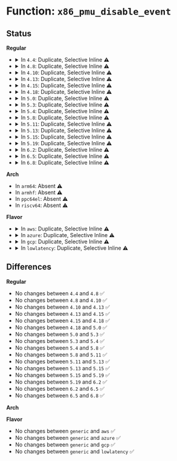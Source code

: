 # Function: <code>x86_pmu_disable_event</code>

## Status
<b>Regular</b>
<ul>
<li>
<details>
<summary>In <code>4.4</code>: Duplicate, Selective Inline ⚠️</summary>

```c
void x86_pmu_disable_event(struct perf_event *event);
```

**Collision:** Static Duplication

**Inline:** Selective

**Transformation:** False

**Instances:**

```
In arch/x86/events/amd/core.c (ffffffff81007940)
Location: arch/x86/events/perf_event.h:754
Inline: False
```
```
In arch/x86/events/intel/core.c (ffffffff8100a770)
Location: arch/x86/events/perf_event.h:754
Inline: True
Inline callers:
  - arch/x86/events/intel/core.c:intel_pmu_disable_event
```
**Symbols:**

```
ffffffff81007940-ffffffff81007960: x86_pmu_disable_event (STB_LOCAL)
ffffffff8100a770-ffffffff8100a790: x86_pmu_disable_event (STB_LOCAL)
```
</details>
</li>
<li>
<details>
<summary>In <code>4.8</code>: Duplicate, Selective Inline ⚠️</summary>

```c
void x86_pmu_disable_event(struct perf_event *event);
```

**Collision:** Static Duplication

**Inline:** Selective

**Transformation:** False

**Instances:**

```
In arch/x86/events/amd/core.c (ffffffff81007b90)
Location: arch/x86/events/perf_event.h:763
Inline: False
```
```
In arch/x86/events/intel/core.c (ffffffff8100b3eb)
Location: arch/x86/events/perf_event.h:763
Inline: True
Inline callers:
  - arch/x86/events/intel/core.c:intel_pmu_disable_event
```
**Symbols:**

```
ffffffff81007b90-ffffffff81007bb0: x86_pmu_disable_event (STB_LOCAL)
ffffffff8100a900-ffffffff8100a920: x86_pmu_disable_event (STB_LOCAL)
```
</details>
</li>
<li>
<details>
<summary>In <code>4.10</code>: Duplicate, Selective Inline ⚠️</summary>

```c
void x86_pmu_disable_event(struct perf_event *event);
```

**Collision:** Static Duplication

**Inline:** Selective

**Transformation:** False

**Instances:**

```
In arch/x86/events/amd/core.c (ffffffff81007ba0)
Location: arch/x86/events/perf_event.h:766
Inline: False
```
```
In arch/x86/events/intel/core.c (ffffffff8100b4bd)
Location: arch/x86/events/perf_event.h:766
Inline: True
Inline callers:
  - arch/x86/events/intel/core.c:intel_pmu_disable_event
```
**Symbols:**

```
ffffffff81007ba0-ffffffff81007bc0: x86_pmu_disable_event (STB_LOCAL)
ffffffff8100a940-ffffffff8100a960: x86_pmu_disable_event (STB_LOCAL)
```
</details>
</li>
<li>
<details>
<summary>In <code>4.13</code>: Duplicate, Selective Inline ⚠️</summary>

```c
void x86_pmu_disable_event(struct perf_event *event);
```

**Collision:** Static Duplication

**Inline:** Selective

**Transformation:** False

**Instances:**

```
In arch/x86/events/amd/core.c (ffffffff810078f0)
Location: arch/x86/events/perf_event.h:771
Inline: False
```
```
In arch/x86/events/intel/core.c (ffffffff8100afbd)
Location: arch/x86/events/perf_event.h:771
Inline: True
Inline callers:
  - arch/x86/events/intel/core.c:intel_pmu_disable_event
```
**Symbols:**

```
ffffffff810078f0-ffffffff81007910: x86_pmu_disable_event (STB_LOCAL)
ffffffff8100a570-ffffffff8100a590: x86_pmu_disable_event (STB_LOCAL)
```
</details>
</li>
<li>
<details>
<summary>In <code>4.15</code>: Duplicate, Selective Inline ⚠️</summary>

```c
void x86_pmu_disable_event(struct perf_event *event);
```

**Collision:** Static Duplication

**Inline:** Selective

**Transformation:** False

**Instances:**

```
In arch/x86/events/amd/core.c (ffffffff81007d70)
Location: arch/x86/events/perf_event.h:781
Inline: False
```
```
In arch/x86/events/intel/core.c (ffffffff8100c60d)
Location: arch/x86/events/perf_event.h:781
Inline: True
Inline callers:
  - arch/x86/events/intel/core.c:intel_pmu_disable_event
```
**Symbols:**

```
ffffffff81007d70-ffffffff81007d90: x86_pmu_disable_event (STB_LOCAL)
ffffffff8100c2b0-ffffffff8100c2d0: x86_pmu_disable_event (STB_LOCAL)
```
</details>
</li>
<li>
<details>
<summary>In <code>4.18</code>: Duplicate, Selective Inline ⚠️</summary>

```c
void x86_pmu_disable_event(struct perf_event *event);
```

**Collision:** Static Duplication

**Inline:** Selective

**Transformation:** False

**Instances:**

```
In arch/x86/events/amd/core.c (ffffffff81008500)
Location: arch/x86/events/perf_event.h:784
Inline: False
```
```
In arch/x86/events/intel/core.c (ffffffff8100cd6d)
Location: arch/x86/events/perf_event.h:784
Inline: True
Inline callers:
  - arch/x86/events/intel/core.c:intel_pmu_disable_event
```
**Symbols:**

```
ffffffff81008500-ffffffff81008520: x86_pmu_disable_event (STB_LOCAL)
ffffffff8100ca00-ffffffff8100ca20: x86_pmu_disable_event (STB_LOCAL)
```
</details>
</li>
<li>
<details>
<summary>In <code>5.0</code>: Duplicate, Selective Inline ⚠️</summary>

```c
void x86_pmu_disable_event(struct perf_event *event);
```

**Collision:** Static Duplication

**Inline:** Selective

**Transformation:** False

**Instances:**

```
In arch/x86/events/amd/core.c (ffffffff810083e0)
Location: arch/x86/events/perf_event.h:802
Inline: False
```
```
In arch/x86/events/intel/core.c (ffffffff8100d119)
Location: arch/x86/events/perf_event.h:802
Inline: True
Inline callers:
  - arch/x86/events/intel/core.c:intel_pmu_disable_event
```
**Symbols:**

```
ffffffff810083e0-ffffffff81008400: x86_pmu_disable_event (STB_LOCAL)
ffffffff8100ca60-ffffffff8100ca80: x86_pmu_disable_event (STB_LOCAL)
```
</details>
</li>
<li>
<details>
<summary>In <code>5.3</code>: Duplicate, Selective Inline ⚠️</summary>

```c
void x86_pmu_disable_event(struct perf_event *event);
```

**Collision:** Static Duplication

**Inline:** Selective

**Transformation:** False

**Instances:**

```
In arch/x86/events/amd/core.c (ffffffff81008c55)
Location: arch/x86/events/perf_event.h:839
Inline: True
Inline callers:
  - arch/x86/events/amd/core.c:amd_pmu_disable_event
```
```
In arch/x86/events/intel/core.c (ffffffff8100d971)
Location: arch/x86/events/perf_event.h:839
Inline: True
Inline callers:
  - arch/x86/events/intel/core.c:intel_pmu_disable_event
```
**Symbols:**

```
ffffffff8100d2a0-ffffffff8100d2c0: x86_pmu_disable_event (STB_LOCAL)
```
</details>
</li>
<li>
<details>
<summary>In <code>5.4</code>: Duplicate, Selective Inline ⚠️</summary>

```c
void x86_pmu_disable_event(struct perf_event *event);
```

**Collision:** Static Duplication

**Inline:** Selective

**Transformation:** False

**Instances:**

```
In arch/x86/events/amd/core.c (ffffffff81008f75)
Location: arch/x86/events/perf_event.h:868
Inline: True
Inline callers:
  - arch/x86/events/amd/core.c:amd_pmu_disable_event
```
```
In arch/x86/events/intel/core.c (ffffffff8100df15)
Location: arch/x86/events/perf_event.h:868
Inline: True
Inline callers:
  - arch/x86/events/intel/core.c:intel_pmu_disable_event
  - arch/x86/events/intel/core.c:intel_pmu_disable_event
```
**Symbols:**

```
ffffffff8100d710-ffffffff8100d773: x86_pmu_disable_event (STB_LOCAL)
```
</details>
</li>
<li>
<details>
<summary>In <code>5.8</code>: Duplicate, Selective Inline ⚠️</summary>

```c
void x86_pmu_disable_event(struct perf_event *event);
```

**Collision:** Static Duplication

**Inline:** Selective

**Transformation:** False

**Instances:**

```
In arch/x86/events/amd/core.c (ffffffff8100a665)
Location: arch/x86/events/perf_event.h:877
Inline: True
Inline callers:
  - arch/x86/events/amd/core.c:amd_pmu_disable_event
```
```
In arch/x86/events/intel/core.c (ffffffff8100f975)
Location: arch/x86/events/perf_event.h:877
Inline: True
Inline callers:
  - arch/x86/events/intel/core.c:intel_pmu_disable_event
  - arch/x86/events/intel/core.c:intel_pmu_disable_event
```
```
In arch/x86/events/zhaoxin/core.c (ffffffff8101fb1f)
Location: arch/x86/events/perf_event.h:877
Inline: True
Inline callers:
  - arch/x86/events/zhaoxin/core.c:zhaoxin_pmu_disable_event
```
**Symbols:**

```
ffffffff8100ea90-ffffffff8100eafc: x86_pmu_disable_event (STB_LOCAL)
```
</details>
</li>
<li>
<details>
<summary>In <code>5.11</code>: Duplicate, Selective Inline ⚠️</summary>

```c
void x86_pmu_disable_event(struct perf_event *event);
```

**Collision:** Static Duplication

**Inline:** Selective

**Transformation:** False

**Instances:**

```
In arch/x86/events/amd/core.c (ffffffff810094e5)
Location: arch/x86/events/perf_event.h:1008
Inline: True
Inline callers:
  - arch/x86/events/amd/core.c:amd_pmu_disable_event
```
```
In arch/x86/events/intel/core.c (ffffffff8100e859)
Location: arch/x86/events/perf_event.h:1008
Inline: True
Inline callers:
  - arch/x86/events/intel/core.c:intel_pmu_disable_event
  - arch/x86/events/intel/core.c:intel_pmu_disable_event
```
```
In arch/x86/events/zhaoxin/core.c (ffffffff810205bf)
Location: arch/x86/events/perf_event.h:1008
Inline: True
Inline callers:
  - arch/x86/events/zhaoxin/core.c:zhaoxin_pmu_disable_event
```
**Symbols:**

```
ffffffff8100de60-ffffffff8100decc: x86_pmu_disable_event (STB_LOCAL)
```
</details>
</li>
<li>
<details>
<summary>In <code>5.13</code>: Duplicate, Selective Inline ⚠️</summary>

```c
void x86_pmu_disable_event(struct perf_event *event);
```

**Collision:** Static Duplication

**Inline:** Selective

**Transformation:** False

**Instances:**

```
In arch/x86/events/amd/core.c (ffffffff81009ea5)
Location: arch/x86/events/perf_event.h:1131
Inline: True
Inline callers:
  - arch/x86/events/amd/core.c:amd_pmu_disable_event
```
```
In arch/x86/events/intel/core.c (ffffffff8100f09d)
Location: arch/x86/events/perf_event.h:1131
Inline: True
Inline callers:
  - arch/x86/events/intel/core.c:intel_pmu_disable_event
  - arch/x86/events/intel/core.c:intel_pmu_disable_event
```
```
In arch/x86/events/zhaoxin/core.c (ffffffff8102294f)
Location: arch/x86/events/perf_event.h:1131
Inline: True
Inline callers:
  - arch/x86/events/zhaoxin/core.c:zhaoxin_pmu_disable_event
```
**Symbols:**

```
ffffffff8100e480-ffffffff8100e4f9: x86_pmu_disable_event (STB_LOCAL)
```
</details>
</li>
<li>
<details>
<summary>In <code>5.15</code>: Duplicate, Selective Inline ⚠️</summary>

```c
void x86_pmu_disable_event(struct perf_event *event);
```

**Collision:** Static Duplication

**Inline:** Selective

**Transformation:** False

**Instances:**

```
In arch/x86/events/amd/core.c (ffffffff8100afb5)
Location: arch/x86/events/perf_event.h:1131
Inline: True
Inline callers:
  - arch/x86/events/amd/core.c:amd_pmu_disable_event
```
```
In arch/x86/events/intel/core.c (ffffffff8100fe3d)
Location: arch/x86/events/perf_event.h:1131
Inline: True
Inline callers:
  - arch/x86/events/intel/core.c:intel_pmu_disable_event
  - arch/x86/events/intel/core.c:intel_pmu_disable_event
```
```
In arch/x86/events/zhaoxin/core.c (ffffffff810267df)
Location: arch/x86/events/perf_event.h:1131
Inline: True
Inline callers:
  - arch/x86/events/zhaoxin/core.c:zhaoxin_pmu_disable_event
```
**Symbols:**

```
ffffffff8100ec70-ffffffff8100ece9: x86_pmu_disable_event (STB_LOCAL)
```
</details>
</li>
<li>
<details>
<summary>In <code>5.19</code>: Duplicate, Selective Inline ⚠️</summary>

```c
void x86_pmu_disable_event(struct perf_event *event);
```

**Collision:** Static Duplication

**Inline:** Selective

**Transformation:** False

**Instances:**

```
In arch/x86/events/amd/core.c (ffffffff8100ad85)
Location: arch/x86/events/perf_event.h:1157
Inline: True
```
```
In arch/x86/events/intel/core.c (ffffffff8101141d)
Location: arch/x86/events/perf_event.h:1157
Inline: True
Inline callers:
  - arch/x86/events/intel/core.c:intel_pmu_disable_event
  - arch/x86/events/intel/core.c:intel_pmu_disable_event
```
```
In arch/x86/events/zhaoxin/core.c (ffffffff8102a913)
Location: arch/x86/events/perf_event.h:1157
Inline: True
Inline callers:
  - arch/x86/events/zhaoxin/core.c:zhaoxin_pmu_disable_event
```
**Symbols:**

```
ffffffff810102c0-ffffffff8101036b: x86_pmu_disable_event (STB_LOCAL)
```
</details>
</li>
<li>
<details>
<summary>In <code>6.2</code>: Duplicate, Selective Inline ⚠️</summary>

```c
void x86_pmu_disable_event(struct perf_event *event);
```

**Collision:** Static Duplication

**Inline:** Selective

**Transformation:** False

**Instances:**

```
In arch/x86/events/amd/core.c (ffffffff8100cbf5)
Location: arch/x86/events/perf_event.h:1165
Inline: True
```
```
In arch/x86/events/intel/core.c (ffffffff81014c7d)
Location: arch/x86/events/perf_event.h:1165
Inline: True
Inline callers:
  - arch/x86/events/intel/core.c:intel_pmu_disable_event
  - arch/x86/events/intel/core.c:intel_pmu_disable_event
```
```
In arch/x86/events/zhaoxin/core.c (ffffffff810314f3)
Location: arch/x86/events/perf_event.h:1165
Inline: True
Inline callers:
  - arch/x86/events/zhaoxin/core.c:zhaoxin_pmu_disable_event
```
**Symbols:**

```
ffffffff81013ff0-ffffffff8101409b: x86_pmu_disable_event (STB_LOCAL)
```
</details>
</li>
<li>
<details>
<summary>In <code>6.5</code>: Duplicate, Selective Inline ⚠️</summary>

```c
void x86_pmu_disable_event(struct perf_event *event);
```

**Collision:** Static Duplication

**Inline:** Selective

**Transformation:** False

**Instances:**

```
In arch/x86/events/amd/core.c (ffffffff8100c3b5)
Location: arch/x86/events/perf_event.h:1170
Inline: True
```
```
In arch/x86/events/intel/core.c (ffffffff810144dd)
Location: arch/x86/events/perf_event.h:1170
Inline: True
Inline callers:
  - arch/x86/events/intel/core.c:intel_pmu_disable_event
  - arch/x86/events/intel/core.c:intel_pmu_disable_event
```
```
In arch/x86/events/zhaoxin/core.c (ffffffff810314f3)
Location: arch/x86/events/perf_event.h:1170
Inline: True
Inline callers:
  - arch/x86/events/zhaoxin/core.c:zhaoxin_pmu_disable_event
```
**Symbols:**

```
ffffffff81013850-ffffffff810138fb: x86_pmu_disable_event (STB_LOCAL)
```
</details>
</li>
<li>
<details>
<summary>In <code>6.8</code>: Duplicate, Selective Inline ⚠️</summary>

```c
void x86_pmu_disable_event(struct perf_event *event);
```

**Collision:** Static Duplication

**Inline:** Selective

**Transformation:** False

**Instances:**

```
In arch/x86/events/amd/core.c (ffffffff81011b95)
Location: arch/x86/events/perf_event.h:1185
Inline: True
```
```
In arch/x86/events/intel/core.c (ffffffff8101969d)
Location: arch/x86/events/perf_event.h:1185
Inline: True
Inline callers:
  - arch/x86/events/intel/core.c:intel_pmu_disable_event
  - arch/x86/events/intel/core.c:intel_pmu_disable_event
```
```
In arch/x86/events/zhaoxin/core.c (ffffffff810377e3)
Location: arch/x86/events/perf_event.h:1185
Inline: True
Inline callers:
  - arch/x86/events/zhaoxin/core.c:zhaoxin_pmu_disable_event
```
**Symbols:**

```
ffffffff81018ee0-ffffffff81018f8b: x86_pmu_disable_event (STB_LOCAL)
```
</details>
</li>
</ul>
<b>Arch</b>
<ul>
<li>
In <code>arm64</code>: Absent ⚠️
</li>
<li>
In <code>armhf</code>: Absent ⚠️
</li>
<li>
In <code>ppc64el</code>: Absent ⚠️
</li>
<li>
In <code>riscv64</code>: Absent ⚠️
</li>
</ul>
<b>Flavor</b>
<ul>
<li>
<details>
<summary>In <code>aws</code>: Duplicate, Selective Inline ⚠️</summary>

```c
void x86_pmu_disable_event(struct perf_event *event);
```

**Collision:** Static Duplication

**Inline:** Selective

**Transformation:** False

**Instances:**

```
In arch/x86/events/amd/core.c (ffffffff81008f75)
Location: arch/x86/events/perf_event.h:868
Inline: True
Inline callers:
  - arch/x86/events/amd/core.c:amd_pmu_disable_event
```
```
In arch/x86/events/intel/core.c (ffffffff8100df15)
Location: arch/x86/events/perf_event.h:868
Inline: True
Inline callers:
  - arch/x86/events/intel/core.c:intel_pmu_disable_event
  - arch/x86/events/intel/core.c:intel_pmu_disable_event
```
**Symbols:**

```
ffffffff8100d710-ffffffff8100d773: x86_pmu_disable_event (STB_LOCAL)
```
</details>
</li>
<li>
<details>
<summary>In <code>azure</code>: Duplicate, Selective Inline ⚠️</summary>

```c
void x86_pmu_disable_event(struct perf_event *event);
```

**Collision:** Static Duplication

**Inline:** Selective

**Transformation:** False

**Instances:**

```
In arch/x86/events/amd/core.c (ffffffff81007ce5)
Location: arch/x86/events/perf_event.h:868
Inline: True
Inline callers:
  - arch/x86/events/amd/core.c:amd_pmu_disable_event
```
```
In arch/x86/events/intel/core.c (ffffffff8100c927)
Location: arch/x86/events/perf_event.h:868
Inline: True
Inline callers:
  - arch/x86/events/intel/core.c:intel_pmu_disable_event
  - arch/x86/events/intel/core.c:intel_pmu_disable_event
```
**Symbols:**

```
ffffffff8100c1d0-ffffffff8100c251: x86_pmu_disable_event (STB_LOCAL)
```
</details>
</li>
<li>
<details>
<summary>In <code>gcp</code>: Duplicate, Selective Inline ⚠️</summary>

```c
void x86_pmu_disable_event(struct perf_event *event);
```

**Collision:** Static Duplication

**Inline:** Selective

**Transformation:** False

**Instances:**

```
In arch/x86/events/amd/core.c (ffffffff81008f35)
Location: arch/x86/events/perf_event.h:868
Inline: True
Inline callers:
  - arch/x86/events/amd/core.c:amd_pmu_disable_event
```
```
In arch/x86/events/intel/core.c (ffffffff8100ded5)
Location: arch/x86/events/perf_event.h:868
Inline: True
Inline callers:
  - arch/x86/events/intel/core.c:intel_pmu_disable_event
  - arch/x86/events/intel/core.c:intel_pmu_disable_event
```
**Symbols:**

```
ffffffff8100d6d0-ffffffff8100d733: x86_pmu_disable_event (STB_LOCAL)
```
</details>
</li>
<li>
<details>
<summary>In <code>lowlatency</code>: Duplicate, Selective Inline ⚠️</summary>

```c
void x86_pmu_disable_event(struct perf_event *event);
```

**Collision:** Static Duplication

**Inline:** Selective

**Transformation:** False

**Instances:**

```
In arch/x86/events/amd/core.c (ffffffff81009095)
Location: arch/x86/events/perf_event.h:868
Inline: True
Inline callers:
  - arch/x86/events/amd/core.c:amd_pmu_disable_event
```
```
In arch/x86/events/intel/core.c (ffffffff8100e0a5)
Location: arch/x86/events/perf_event.h:868
Inline: True
Inline callers:
  - arch/x86/events/intel/core.c:intel_pmu_disable_event
  - arch/x86/events/intel/core.c:intel_pmu_disable_event
```
**Symbols:**

```
ffffffff8100d8a0-ffffffff8100d903: x86_pmu_disable_event (STB_LOCAL)
```
</details>
</li>
</ul>

## Differences
<b>Regular</b>
<ul>
<li>
No changes between <code>4.4</code> and <code>4.8</code> ✅
</li>
<li>
No changes between <code>4.8</code> and <code>4.10</code> ✅
</li>
<li>
No changes between <code>4.10</code> and <code>4.13</code> ✅
</li>
<li>
No changes between <code>4.13</code> and <code>4.15</code> ✅
</li>
<li>
No changes between <code>4.15</code> and <code>4.18</code> ✅
</li>
<li>
No changes between <code>4.18</code> and <code>5.0</code> ✅
</li>
<li>
No changes between <code>5.0</code> and <code>5.3</code> ✅
</li>
<li>
No changes between <code>5.3</code> and <code>5.4</code> ✅
</li>
<li>
No changes between <code>5.4</code> and <code>5.8</code> ✅
</li>
<li>
No changes between <code>5.8</code> and <code>5.11</code> ✅
</li>
<li>
No changes between <code>5.11</code> and <code>5.13</code> ✅
</li>
<li>
No changes between <code>5.13</code> and <code>5.15</code> ✅
</li>
<li>
No changes between <code>5.15</code> and <code>5.19</code> ✅
</li>
<li>
No changes between <code>5.19</code> and <code>6.2</code> ✅
</li>
<li>
No changes between <code>6.2</code> and <code>6.5</code> ✅
</li>
<li>
No changes between <code>6.5</code> and <code>6.8</code> ✅
</li>
</ul>
<b>Arch</b>
<ul>
</ul>
<b>Flavor</b>
<ul>
<li>
No changes between <code>generic</code> and <code>aws</code> ✅
</li>
<li>
No changes between <code>generic</code> and <code>azure</code> ✅
</li>
<li>
No changes between <code>generic</code> and <code>gcp</code> ✅
</li>
<li>
No changes between <code>generic</code> and <code>lowlatency</code> ✅
</li>
</ul>
